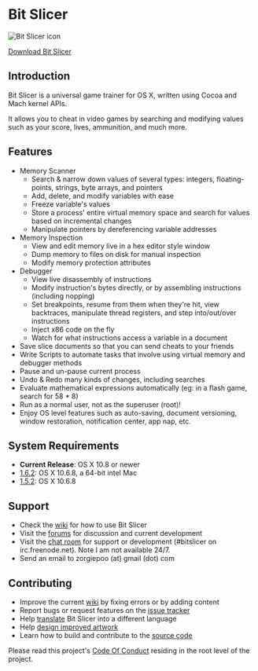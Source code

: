 # Bit Slicer
![Bit Slicer icon](https://dl.dropbox.com/u/10108199/bit_slicer/web_icon.png)

[Download Bit Slicer](https://zgcoder.net/software/bitslicer/dist/stable/Bit%20Slicer.zip)

## Introduction
Bit Slicer is a universal game trainer for OS X, written using Cocoa and Mach kernel APIs.

It allows you to cheat in video games by searching and modifying values such as your score, lives, ammunition, and much more.

## Features
* Memory Scanner
	* Search & narrow down values of several types: integers, floating-points, strings, byte arrays, and pointers
	* Add, delete, and modify variables with ease
	* Freeze variable's values
	* Store a process' entire virtual memory space and search for values based on incremental changes
	* Manipulate pointers by dereferencing variable addresses
* Memory Inspection
	* View and edit memory live in a hex editor style window
	* Dump memory to files on disk for manual inspection
	* Modify memory protection attributes
* Debugger
	* View live disassembly of instructions
	* Modify instruction's bytes directly, or by assembling instructions (including nopping)
	* Set breakpoints, resume from them when they're hit, view backtraces, manipulate thread registers, and step into/out/over instructions
	* Inject x86 code on the fly
	* Watch for what instructions access a variable in a document
* Save slice documents so that you can send cheats to your friends
* Write Scripts to automate tasks that involve using virtual memory and debugger methods
* Pause and un-pause current process
* Undo & Redo many kinds of changes, including searches
* Evaluate mathematical expressions automatically (eg: in a flash game, search for 58 * 8)
* Run as a normal user, not as the superuser (root)!
* Enjoy OS level features such as auto-saving, document versioning, window restoration, notification center, app nap, etc.


## System Requirements
* **Current Release**: OS X 10.8 or newer
* [1.6.2](https://github.com/zorgiepoo/Bit-Slicer/releases/download/1.6.2/Bit_Slicer_1.6.2.zip): OS X 10.6.8, a 64-bit intel Mac
* [1.5.2](https://github.com/zorgiepoo/Bit-Slicer/releases/download/1.5.2/Bit_Slicer_1.5.2.zip): OS X 10.6.8

## Support
* Check the [wiki](https://github.com/zorgiepoo/Bit-Slicer/wiki/) for how to use Bit Slicer
* Visit the [forums](http://portingteam.com/forum/157-bit-slicer/) for discussion and current development
* Visit the [chat room](http://webchat.freenode.net/?channels=bitslicer) for support or development (#bitslicer on irc.freenode.net). Note I am not available 24/7.
* Send an email to zorgiepoo (at) gmail (dot) com

## Contributing
* Improve the current [wiki](https://github.com/zorgiepoo/Bit-Slicer/wiki/) by fixing errors or by adding content
* Report bugs or request features on the [issue tracker](https://github.com/zorgiepoo/Bit-Slicer/issues)
* Help [translate](https://github.com/zorgiepoo/Bit-Slicer/wiki/Localization) Bit Slicer into a different language
* Help [design improved artwork](https://github.com/zorgiepoo/Bit-Slicer/issues/18)
* Learn how to build and contribute to the [source code](https://github.com/zorgiepoo/Bit-Slicer/wiki/Source-Code)

Please read this project's [Code Of Conduct](https://github.com/zorgiepoo/Bit-Slicer/blob/master/CODE_OF_CONDUCT.md) residing in the root level of the project.
